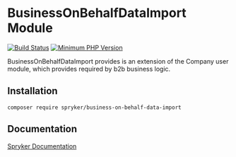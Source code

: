 # BusinessOnBehalfDataImport Module
[![Build Status](https://travis-ci.org/spryker/business-on-behalf-data-import.svg)](https://travis-ci.org/spryker/business-on-behalf-data-import)
[![Minimum PHP Version](https://img.shields.io/badge/php-%3E%3D%207.2-8892BF.svg)](https://php.net/)

BusinessOnBehalfDataImport provides is an extension of the Company user module, which provides required by b2b business logic.

## Installation

```
composer require spryker/business-on-behalf-data-import
```

## Documentation

[Spryker Documentation](https://academy.spryker.com/developing_with_spryker/module_guide/modules.html)
